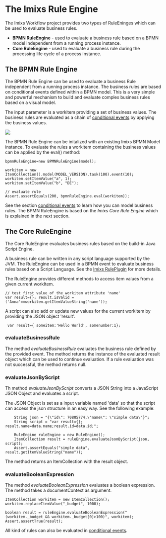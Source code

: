 # The Imixs Rule Engine


The Imixs Workflow project provides two types of RuleEninges which can be used to evaluate business rules.

 - **BPMN RuleEngine** - used to evaluate a business rule based on a BPMN model independent from a running process instance.
 - **Core RuleEngine** - used to evaluate a business rule during the processing life cycle of a process instance. 


	
## The BPMN Rule Engine

The BPMN Rule Engine can be used to evaluate a business Rule independent from a running process instance. 
The business rules are based on conditional events defined within a BPMN model. This is a very simple and powerful mechanism to 
build and evaluate complex business rules based on a visual model. 

The input parameter is a workitem providing a set of business values. The business rules are evaluated as a chain of [conditional events](../modelling/howto.html#Conditional_Events) by applying the business values.

<img src="../images/modelling/rule_01.png"  />


The BPMN Rule Engine can be initalized with an existing Imixs BPMN Model instance. To evaluate the rules a workitem containing the 
business values can be applied by the eval() method: 


	bpmnRuleEngine=new BPMNRuleEngine(model);
	
	workitem = new ItemCollection().model(MODEL_VERSION).task(100).event(10);
	workitem.setItemValue("a", 1);
	workitem.setItemValue("b", "DE");
	
	// evaluate rule
	Assert.assertEquals(200, bpmnRuleEngine.eval(workitem));


See the section [conditional events](../modelling/howto.html#Conditional_Events) to learn how you can model business rules. 
The BPMN RuleEngine is based on the _Imixs Core Rule Engine_ which is explained in the next section. 


## The Core RuleEngine 

The Core RuleEngine evaluates business rules based on the build-in Java Script Engine.
  
A business rule can be written in any script language supported by the JVM. The RuleEngine can be used in a BPMN event to evaluate business rules based on a Script Language. See the [Imixs RulePlugin](../engine/plugins/ruleplugin.html) for more details.

The RuleEngine provides different methods to access item values from a given current workItem. 
 
    // test first value of the workitem attribute 'name'
    var result={}; result.isValid = ('Anna'==workitem.getItemValueString('name'));

A script can also add or update new values for the current workitem by providing the JSON object 'result'.

     var result={ someitem:'Hello World', somenumber:1};


### evaluateBusinessRule

The method _evaluateBusinessRule_ evaluates the business rule defined by the provided event. The method returns the instance of the evaluated result object which can be used
 to continue evaluation. If a rule evaluation was not successful, the method returns null.
 
### evaluateJsonByScript 
 
Th method _evaluateJsonByScript_ converts a JSON String into a JavaScript JSON Object and
evaluates a script.

The JSON Object is set as a input variable named 'data' so that the script can access the json structure in an easy way.
See the following example:
 
    	String json = "{\"id\": 70805774,\"name\": \"simple data\"}";
		String script = "var result={}; result.name=data.name;result.id=data.id;";

		RuleEngine ruleEngine = new RuleEngine();
		ItemCollection result = ruleEngine.evaluateJsonByScript(json, script);
		Assert.assertEquals("simple data", result.getItemValueString("name"));

The method returns an ItemCollection with the result object.


### evaluateBooleanExpression

The method _evaluateBooleanExpression_ evaluates a boolean expression. The method takes a documentContext as argument.


	ItemCollection workitem = new ItemCollection();
	workitem.replaceItemValue("_budget", 1000);

	boolean result = ruleEngine.evaluateBooleanExpression("(workitem._budget && workitem._budget[0]>100)", workitem);
	Assert.assertTrue(result);

All kind of rules can also be evaluated in [conditional events](../modelling/howto.html#Conditional_Events).